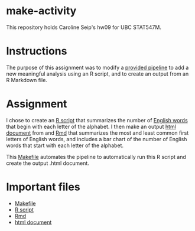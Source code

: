 make-activity
=============
This repository holds Caroline Seip's hw09 for UBC STAT547M.

# Instructions
The purpose of this assignment was to modify a [provided pipeline](https://github.com/STAT545-UBC/make-activity) to add a new meaningful analysis using an R script, and to create an output from an R Markdown file.

# Assignment
I chose to create an [R script](https://github.com/STAT545-UBC-students/hw09-Caroline-Seip/blob/master/firstletter.R) that summarizes the number of [English words](https://github.com/STAT545-UBC-students/hw09-Caroline-Seip/blob/master/words.txt) that begin with each letter of the alphabet. I then make an output [html document](https://github.com/STAT545-UBC-students/hw09-Caroline-Seip/blob/master/FirstLetter.html) from and [Rmd](https://github.com/STAT545-UBC-students/hw09-Caroline-Seip/blob/master/FirstLetter.Rmd) that summarizes the most and least common first letters of English words, and includes a bar chart of the number of English words that start with each letter of the alphabet. 

This [Makefile](https://github.com/STAT545-UBC-students/hw09-Caroline-Seip/blob/master/Makefile) automates the pipeline to automatically run this R script and create the output .html document.

# Important files
- [Makefile](https://github.com/STAT545-UBC-students/hw09-Caroline-Seip/blob/master/Makefile)
- [R script](https://github.com/STAT545-UBC-students/hw09-Caroline-Seip/blob/master/firstletter.R)
- [Rmd](https://github.com/STAT545-UBC-students/hw09-Caroline-Seip/blob/master/FirstLetter.Rmd)
- [html document](https://github.com/STAT545-UBC-students/hw09-Caroline-Seip/blob/master/FirstLetter.html)
